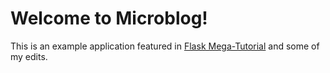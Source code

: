# Welcome to Microblog!

This is an example application featured in [Flask Mega-Tutorial](https://blog.miguelgrinberg.com/post/the-flask-mega-tutorial-part-i-hello-world) and some of my edits.
